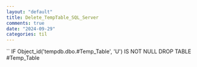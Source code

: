 ```yaml
---
layout: "default"
title: Delete_TempTable_SQL_Server
comments: true
date: "2024-09-29"
categories: til
---
```


`` IF Object_id('tempdb.dbo.#Temp_Table', 'U') IS NOT NULL
DROP TABLE #Temp_Table

